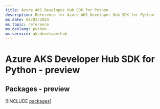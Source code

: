 ```yaml
---
title: Azure AKS Developer Hub SDK for Python
description: Reference for Azure AKS Developer Hub SDK for Python
ms.date: 04/02/2024
ms.topic: reference
ms.devlang: python
ms.service: aksdeveloperhub
---
```

# Azure AKS Developer Hub SDK for Python - preview
## Packages - preview
[!INCLUDE [packages](aks-developer-hub-index.md)]